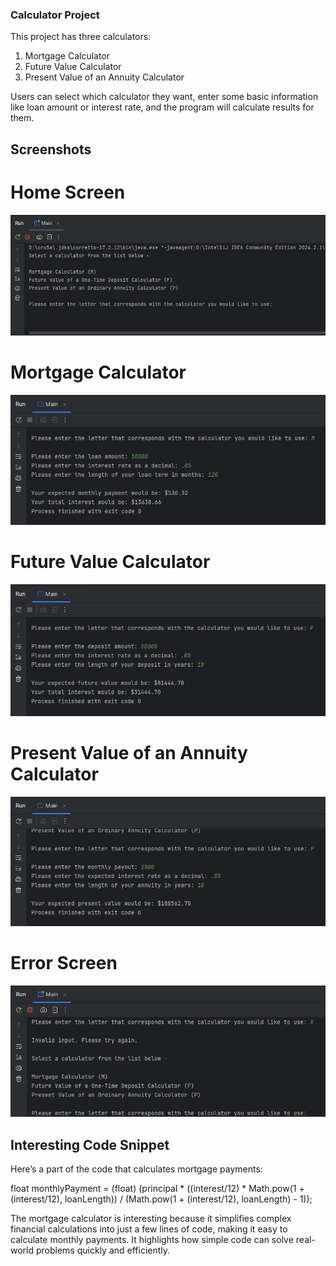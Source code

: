 ### Calculator Project

This project has three calculators:
1. Mortgage Calculator
2. Future Value Calculator
3. Present Value of an Annuity Calculator

Users can select which calculator they want, enter some basic information like loan amount or interest rate, and the program will calculate results for them.

## Screenshots

# Home Screen

![Home Screen](Screenshots\home.png)

# Mortgage Calculator

![Mortage Calculator](Screenshots\mortgage.png)

# Future Value Calculator

![Future Value Calculator](Screenshots\futurevalue.png)

# Present Value of an Annuity Calculator

![Present Value Calculator](Screenshots\presentvalue.png)

# Error Screen

![Error Screen](Screenshots\error.png)

## Interesting Code Snippet

Here’s a part of the code that calculates mortgage payments:

float monthlyPayment = (float) (principal * ((interest/12) * Math.pow(1 + (interest/12), loanLength))
                                / (Math.pow(1 + (interest/12), loanLength) - 1));

The mortgage calculator is interesting because it simplifies complex financial calculations into just a few lines of code, making it easy to calculate monthly payments. It highlights how simple code can solve real-world problems quickly and efficiently.